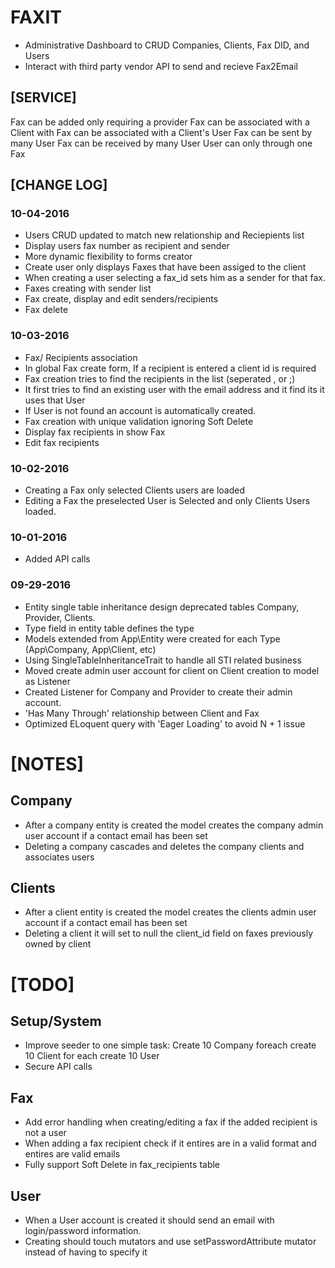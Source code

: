 
# FAXIT
- Administrative Dashboard to CRUD Companies, Clients, Fax DID, and Users
- Interact with third party vendor API to send and recieve Fax2Email

## [SERVICE]
Fax can be added only requiring a provider
Fax can be associated with a Client with
Fax can be associated with a Client's User
Fax can be sent by many User
Fax can be received by many User
User can only through one Fax

## [CHANGE LOG]
### 10-04-2016
- Users CRUD updated to match new relationship and Reciepients list
- Display users fax number as recipient and sender
- More dynamic flexibility to forms creator
- Create user only displays Faxes that have been assiged to the client
- When creating a user selecting a fax_id sets him as a sender for that fax.
- Faxes creating with sender list
- Fax create, display and edit senders/recipients
- Fax delete

### 10-03-2016
- Fax/ Recipients association
- In global Fax create form, If a recipient is entered a client id is required
- Fax creation tries to find the recipients in the list (seperated , or ;) 
- It first tries to find an existing user with the email address and it find its it uses that User
- If User is not found an account is automatically created.
- Fax creation with unique validation ignoring Soft Delete
- Display fax recipients in show Fax
- Edit fax recipients

### 10-02-2016
- Creating a Fax only selected Clients users are loaded
- Editing a Fax the preselected User is Selected and only Clients Users loaded.


### 10-01-2016
- Added API calls

### 09-29-2016
- Entity single table inheritance design deprecated tables Company, Provider, Clients.
- Type field in entity table defines the type 
- Models extended from App\Entity were created for each Type (App\Company, App\Client, etc)
- Using SingleTableInheritanceTrait to handle all STI related business
- Moved create admin user account for client on Client creation to model as Listener
- Created Listener for Company and Provider to create their admin account.
- 'Has Many Through' relationship between Client and Fax
- Optimized ELoquent query with 'Eager Loading' to avoid N + 1 issue
 
# [NOTES]
## Company
- After a company entity is created the model creates the company admin user account if a contact email has been set
- Deleting a company cascades and deletes the company clients and associates users

## Clients
- After a client entity is created the model creates the clients admin user account if a contact email has been set
- Deleting a client it will set to null the client_id field on faxes previously owned by client

# [TODO]
## Setup/System
- Improve seeder to one simple task: Create 10 Company foreach create 10 Client for each create 10 User
- Secure API calls
## Fax
- Add error handling when creating/editing a fax if the added recipient is not a user
- When adding a fax recipient check if it entires are in a valid format and entires are valid emails
- Fully support Soft Delete in fax_recipients table
## User
- When a User account is created it should send an email with login/password information.
- Creating should touch mutators and use setPasswordAttribute mutator instead of having to specify it